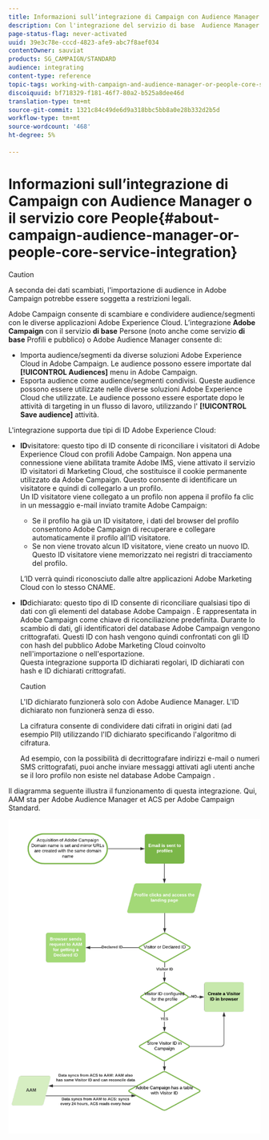```yaml
---
title: Informazioni sull’integrazione di Campaign con Audience Manager o il servizio core People
description: Con l'integrazione del servizio di base  Audience Manager / Persone, potete condividere audience o segmenti all'interno delle diverse soluzioni Adobe Experience Cloud.
page-status-flag: never-activated
uuid: 39e3c78e-cccd-4823-afe9-abc7f8aef034
contentOwner: sauviat
products: SG_CAMPAIGN/STANDARD
audience: integrating
content-type: reference
topic-tags: working-with-campaign-and-audience-manager-or-people-core-service
discoiquuid: bf718329-f181-46f7-80a2-b525a8dee46d
translation-type: tm+mt
source-git-commit: 1321c84c49de6d9a318bbc5bb8a0e28b332d2b5d
workflow-type: tm+mt
source-wordcount: '468'
ht-degree: 5%

---
```



# Informazioni sull’integrazione di Campaign con Audience Manager o il servizio core People{#about-campaign-audience-manager-or-people-core-service-integration}

>[!CAUTION]
>
>A seconda dei dati scambiati, l&#39;importazione di audience in  Adobe Campaign potrebbe essere soggetta a restrizioni legali.

 Adobe Campaign consente di scambiare e condividere audience/segmenti con le diverse applicazioni Adobe Experience Cloud. L’integrazione **Adobe Campaign** con il servizio **di base** Persone (noto anche come servizio **di base** Profili e pubblico) o Adobe Audience Manager consente di:

* Importa audience/segmenti da diverse soluzioni Adobe Experience Cloud in  Adobe Campaign. Le audience possono essere importate dal **[!UICONTROL Audiences]** menu in  Adobe Campaign.
* Esporta audience come audience/segmenti condivisi. Queste audience possono essere utilizzate nelle diverse soluzioni Adobe Experience Cloud che utilizzate. Le audience possono essere esportate dopo le attività di targeting in un flusso di lavoro, utilizzando l&#39; **[!UICONTROL Save audience]** attività.

L&#39;integrazione supporta due tipi di ID Adobe Experience Cloud:

* **ID**visitatore: questo tipo di ID consente di riconciliare i visitatori di Adobe Experience Cloud con  profili Adobe Campaign. Non appena una connessione viene abilitata tramite  Adobe IMS, viene attivato il servizio ID visitatori di Marketing Cloud, che sostituisce il cookie permanente utilizzato da  Adobe Campaign. Questo consente di identificare un visitatore e quindi di collegarlo a un profilo.
   <br>Un ID visitatore viene collegato a un profilo non appena il profilo fa clic in un messaggio e-mail inviato tramite  Adobe Campaign:
   * Se il profilo ha già un ID visitatore, i dati del browser del profilo consentono  Adobe Campaign di recuperare e collegare automaticamente il profilo all’ID visitatore.
   * Se non viene trovato alcun ID visitatore, viene creato un nuovo ID. Questo ID visitatore viene memorizzato nei registri di tracciamento del profilo.

   L’ID verrà quindi riconosciuto dalle altre applicazioni Adobe Marketing Cloud con lo stesso CNAME.

* **ID**dichiarato: questo tipo di ID consente di riconciliare qualsiasi tipo di dati con gli elementi del database Adobe Campaign . È rappresentata in  Adobe Campaign come chiave di riconciliazione predefinita. Durante lo scambio di dati, gli identificatori del database Adobe Campaign  vengono crittografati. Questi ID con hash vengono quindi confrontati con gli ID con hash del pubblico Adobe Marketing Cloud coinvolto nell&#39;importazione o nell&#39;esportazione.
   <br>Questa integrazione supporta ID dichiarati regolari, ID dichiarati con hash e ID dichiarati crittografati.

   >[!CAUTION]
   >
   >L&#39;ID dichiarato funzionerà solo con Adobe Audience Manager. L&#39;ID dichiarato non funzionerà senza di esso.

   La cifratura consente di condividere dati cifrati in origini dati (ad esempio PII) utilizzando l&#39;ID dichiarato specificando l&#39;algoritmo di cifratura.

   Ad esempio, con la possibilità di decrittografare indirizzi e-mail o numeri SMS crittografati, puoi anche inviare messaggi attivati agli utenti anche se il loro profilo non esiste nel database Adobe Campaign .

Il diagramma seguente illustra il funzionamento di questa integrazione. Qui, AAM sta per Adobe Audience Manager et ACS per  Adobe Campaign Standard.

![](assets/aam_diagram.png)